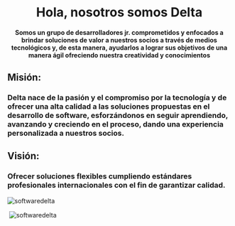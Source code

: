 <h1 align="center">Hola, nosotros somos Delta</h1>
<h4 align="center">Somos un grupo de desarrolladores jr. comprometidos y enfocados a brindar soluciones de valor a nuestros socios a través de medios tecnológicos y, de esta manera, ayudarlos a lograr sus objetivos de una manera ágil ofreciendo nuestra creatividad y conocimientos</h4>

<h2 align="left">Misión:</h2> <h3>Delta nace de la pasión y el compromiso por la tecnología y de ofrecer una alta calidad a las soluciones propuestas en el desarrollo de software, esforzándonos en seguir aprendiendo, avanzando y creciendo en el proceso, dando una experiencia personalizada a nuestros socios.</h3>

<h2 align="left">Visión:</h2> <h3>Ofrecer soluciones flexibles cumpliendo estándares profesionales internacionales con el fin de garantizar calidad. </h3>

<p align="left"> <img src="https://komarev.com/ghpvc/?username=softwaredelta&label=Profile%20views&color=0e75b6&style=flat" alt="softwaredelta" /> </p>

<p align="left">
</p>

<p>&nbsp;<img align="center" src="https://github-readme-stats.vercel.app/api?username=softwaredelta&show_icons=true&theme=onedark&locale=en" alt="softwaredelta" /></p>

